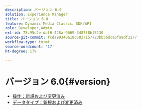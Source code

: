 ```yaml
---
description: バージョン 6.0
solution: Experience Manager
title: バージョン 6.0
feature: Dynamic Media Classic、SDK/API
role: Developer,Admin
exl-id: 78c95c2e-daf6-428a-9669-3487f0bf5130
source-git-commit: fcda99340a18d5037157723bb3bdca5fa9df3277
workflow-type: tm+mt
source-wordcount: '17'
ht-degree: 17%

---
```


# バージョン 6.0{#version}

* [操作：新規および変更済み](r-6-operations.md)
* [データタイプ：新規および変更済み](r-6-types.md)
